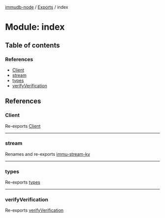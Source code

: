[immudb-node](../README.md) / [Exports](../modules.md) / index

# Module: index

## Table of contents

### References

- [Client](index.md#client)
- [stream](index.md#stream)
- [types](index.md#types)
- [verifyVerification](index.md#verifyverification)

## References

### Client

Re-exports [Client](../classes/immu_client.Client.md)

___

### stream

Renames and re-exports [immu-stream-kv](immu_stream_kv.md)

___

### types

Re-exports [types](types.md)

___

### verifyVerification

Re-exports [verifyVerification](immu_verify_verification_verify.md#verifyverification)
